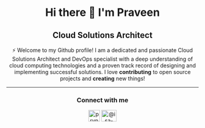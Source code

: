 <h1 align="center"> Hi there 👋 I'm Praveen </h1>
<h2 align="center"> Cloud Solutions Architect </h2>
<p align="center"> ⚡ Welcome to my Github profile! I am a dedicated and passionate Cloud Solutions Architect and DevOps specialist with a deep understanding of cloud computing technologies and a proven track record of designing and implementing successful solutions. I love <strong>contributing</strong> to open source projects and <strong>creating</strong> new things!</p>
<hr>
<h3 align="center">Connect with me</h3>
<p align="center"><a href="https://linkedin.com/in/prvnmali" target="blank"><img align="center" src="https://raw.githubusercontent.com/rahuldkjain/github-profile-readme-generator/master/src/images/icons/Social/linked-in-alt.svg" alt="prvnmali" height="30" width="30" /></a>
<a href="https://medium.com/@praveenmali" target="blank" rel=”noopener”><img align="center" src="https://cdn.jsdelivr.net/npm/simple-icons@3.0.1/icons/medium.svg" alt="@isa-sari" height="30" width="40" /></a></p>

  
 
